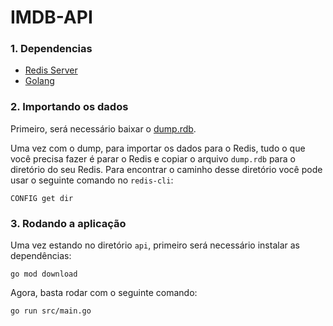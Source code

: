 # IMDB-API

### 1. Dependencias
* [Redis Server](https://redis.io/)
* [Golang](https://go.dev/)

### 2. Importando os dados  

Primeiro, será necessário baixar o [dump.rdb](https://drive.google.com/file/d/1drUkHa-SQ6z0UQWWa3j_aOtTLz9R5GVf/view?usp=sharing).

Uma vez com o dump, para importar os dados para o Redis, tudo o que você precisa fazer é parar o Redis e copiar o arquivo `dump.rdb` para o diretório do seu Redis. Para encontrar o caminho desse diretório você pode usar o seguinte comando no 
`redis-cli`:

```
CONFIG get dir
```

### 3. Rodando a aplicação

Uma vez estando no diretório `api`, primeiro será necessário instalar as dependências:

```
go mod download
```

Agora, basta rodar com o seguinte comando:

```
go run src/main.go
```
